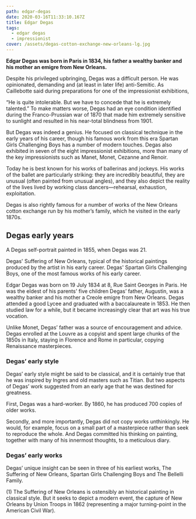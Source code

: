 ```yaml
---
path: edgar-degas
date: 2020-03-16T11:33:10.167Z
title: Edgar Degas
tags:
  - edgar degas
  - impressionist
cover: /assets/degas-cotton-exchange-new-orleans-lg.jpg
---
```

**Edgar Degas was born in Paris in 1834, his father a wealthy banker and his mother an emigre from New Orleans.**

Despite his privileged upbringing, Degas was a difficult person. He was opinionated, demanding and (at least in later life) anti-Semitic. As Caillebotte said during preparations for one of the impressionist exhibitions,

“He is quite intolerable. But we have to concede that he is extremely talented.”
To make matters worse, Degas had an eye condition identified during the Franco-Prussian war of 1870 that made him extremely sensitive to sunlight and resulted in his near-total blindness from 1901.

But Degas was indeed a genius. He focused on classical technique in the early years of his career, though his famous work from this era Spartan Girls Challenging Boys has a number of modern touches. Degas also exhibited in seven of the eight impressionist exhibitions, more than many of the key impressionists such as Manet, Monet, Cezanne and Renoir.

Today he is best known for his works of ballerinas and jockeys. His works of the ballet are particularly striking: they are incredibly beautiful, they are unusual (often painted from unusual angles), and they also depict the reality of the lives lived by working class dancers—rehearsal, exhaustion, exploitation.

Degas is also rightly famous for a number of works of the New Orleans cotton exchange run by his mother’s family, which he visited in the early 1870s.


## Degas early years

A Degas self-portrait painted in 1855, when Degas was 21. 

Degas' Suffering of New Orleans, typical of the historical paintings produced by the artist in his early career.
Degas' Spartan Girls Challenging Boys, one of the most famous works of his early career.

Edgar Degas was born on 19 July 1834 at 8, Rue Saint Georges in Paris. He was the eldest of his parents' five children Degas’ father, Augustin, was a wealthy banker and his mother a Creole emigre from New Orleans. Degas attended a good Lycee and graduated with a baccalaureate in 1853. He then studied law for a while, but it became increasingly clear that art was his true vocation.

Unlike Monet, Degas’ father was a source of encouragement and advice. Degas enrolled at the Louvre as a copyist and spent large chunks of the 1850s in Italy, staying in Florence and Rome in particular, copying Renaissance masterpieces.

### Degas’ early style

Degas’ early style might be said to be classical, and it is certainly true that he was inspired by Ingres and old masters such as Titian. But two aspects of Degas’ work suggested from an early age that he was destined for greatness.

First, Degas was a hard-worker. By 1860, he has produced 700 copies of older works.

Secondly, and more importantly, Degas did not copy works unthinkingly. He would, for example, focus on a small part of a masterpiece rather than seek to reproduce the whole. And Degas committed his thinking on painting, together with many of his innermost thoughts, to a meticulous diary.

### Degas’ early works
Degas’ unique insight can be seen in three of his earliest works, The Suffering of New Orleans, Spartan Girls Challenging Boys and The Bellelli Family.

(1) The Suffering of New Orleans is ostensibly an historical painting in classical style. But it seeks to depict a modern event, the capture of New Orleans by Union Troops in 1862 (representing a major turning-point in the American Civil War).